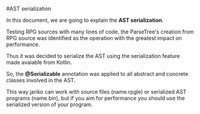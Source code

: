 #AST serialization

In this document, we are going to explain the **AST serialization**.

Testing RPG sources with many lines of code, the ParseTree's creation from RPG source was identified as the operation with the greatest impact on performance.

Thus it was decided to serialize the AST using the serialization feature made avaiable from Kotlin.  

So, the **@Serializable** annotation was applied to all abstract and concrete classes involved in the AST.  

This way jariko can work with source files (name.rpgle) or serialized AST programs (name.bin), but if you aim for performance you should use the serialized version of your program.